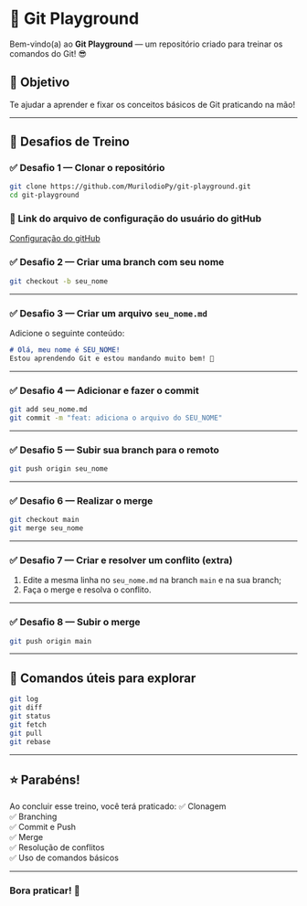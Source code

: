 # 🚀 Git Playground

Bem-vindo(a) ao **Git Playground** — um repositório criado para treinar os comandos do Git! 😎

## 🎯 Objetivo
Te ajudar a aprender e fixar os conceitos básicos de Git praticando na mão!

---

## 📝 Desafios de Treino

### ✅ Desafio 1 — Clonar o repositório
```bash
git clone https://github.com/MurilodioPy/git-playground.git
cd git-playground
```

### 🔗 Link do arquivo de configuração do usuário do gitHub
[Configuração do gitHub](manual\gitconfig.md)

### ✅ Desafio 2 — Criar uma branch com seu nome
```bash
git checkout -b seu_nome
```

---

### ✅ Desafio 3 — Criar um arquivo `seu_nome.md`
Adicione o seguinte conteúdo:
```markdown
# Olá, meu nome é SEU_NOME!
Estou aprendendo Git e estou mandando muito bem! 🚀
```

---

### ✅ Desafio 4 — Adicionar e fazer o commit
```bash
git add seu_nome.md
git commit -m "feat: adiciona o arquivo do SEU_NOME"
```

---

### ✅ Desafio 5 — Subir sua branch para o remoto
```bash
git push origin seu_nome
```

---

### ✅ Desafio 6 — Realizar o merge
```bash
git checkout main
git merge seu_nome
```

---

### ✅ Desafio 7 — Criar e resolver um conflito (extra)
1. Edite a mesma linha no `seu_nome.md` na branch `main` e na sua branch;
2. Faça o merge e resolva o conflito.

---

### ✅ Desafio 8 — Subir o merge
```bash
git push origin main
```

---

## 🔎 Comandos úteis para explorar
```bash
git log
git diff
git status
git fetch
git pull
git rebase
```

---

## ⭐ Parabéns!
Ao concluir esse treino, você terá praticado:
✅ Clonagem  
✅ Branching  
✅ Commit e Push  
✅ Merge  
✅ Resolução de conflitos  
✅ Uso de comandos básicos

---

### Bora praticar! 🚀


